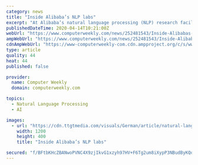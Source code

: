 ```yaml
---
category: news
title: "Inside Alibaba’s NLP labs"
excerpt: "At Alibaba’s natural language processing (NLP) research facilities spread across the US, China and Singapore, some of the world’s top researchers are solving the most challenging problems in the field of artificial intelligence (AI). In March 2020 ... One of the beneficiaries of NLP is translation systems. To facilitate cross-border ..."
publishedDateTime: 2020-04-14T10:21:00Z
webUrl: "https://www.computerweekly.com/news/252481543/Inside-Alibabas-NLP-labs"
ampWebUrl: "https://www.computerweekly.com/news/252481543/Inside-Alibabas-NLP-labs?amp=1"
cdnAmpWebUrl: "https://www-computerweekly-com.cdn.ampproject.org/c/s/www.computerweekly.com/news/252481543/Inside-Alibabas-NLP-labs?amp=1"
type: article
quality: 44
heat: 44
published: false

provider:
  name: Computer Weekly
  domain: computerweekly.com

topics:
  - Natural Language Processing
  - AI

images:
  - url: "https://cdn.ttgtmedia.com/visuals/German/article/natural-language-processing-translation-2-adobe.jpg"
    width: 1200
    height: 400
    title: "Inside Alibaba’s NLP labs"

secured: "f/BFtbKHcZBANwoPVNC4X9zjIkvG1xzyh97HV+F6Tg2um8iXypP3NBudByKQoz3n9g/h9KSCiB93Dlmg0pZx9Wz7+CjpuNwy9fMY+RJ6TF0Q/WEGDyeeWhxMp9Os45COAZn5WYIp7Y3pW7SznrZzN7za0BSpVL6Q23AAoX+ui91gwQbEoDZqivz8Wed40BN6dfMR1HkQjvv/M7x2io+99RNj2PgbuDvF/Gr9OoCiZHkIQwwM5FQzdZYeyihvAysBvdAr3zdfv9hu1jlvzJTtP8Bx5ubKhFXz0YVd/XdMxQAEk1+EoUZaSy3dgdAvMnPc1eRqsDPAYJLPlLBnJeCM0W/L41ucbCfxthYDZy0YiN2rk10T8clOLdISTN29fMltJaZkpymjezBG4U15hALFy+s5rYq0WMUstJs9pcoWF+aicJ14jfDyQKxs3ya64LM0goTSRlp2ZFjiOXDdfqeKkjHPoVSWK6gKFT/ACSkgBwE=;XwxdagclowOiK8Y3g3IJcw=="
---
```


